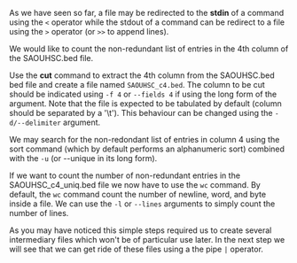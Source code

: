 <script>
import Execute from "components/Execute.svelte";
</script>

As we have seen so far, a file may be redirected to the **stdin** of a command using the `<` operator while the stdout of a command can be redirect to a file using the `>` operator (or `>>` to append lines).

We would like to count the non-redundant list of entries in the 4th column of the SAOUHSC.bed file. 

Use the **cut** command to extract the 4th column from the SAOUHSC.bed bed file and create a file named `SAOUHSC_c4.bed`. The column to be cut should be indicated using `-f 4` or `--fields 4` if using the long form of the argument. Note that the file is expected to be tabulated by default (column should be separated by a '\t'). This behaviour can be changed using the `-d/--delimiter` argument.  

<Execute command="cut -f 4 SAOUHSC.bed > SAOUHSC_c4.bed" />


We may search for the non-redondant list of entries in column 4 using the sort command (which by default performs an alphanumeric sort) combined with the `-u` (or --unique in its long form).

<Execute command="sort -u SAOUHSC_c4.bed > SAOUHSC_c4_uniq.bed" />

If we want to count the number of non-redundant entries in the SAOUHSC_c4_uniq.bed file we now have to use the `wc` command. By default, the `wc` command count the number of newline, word, and byte inside a file. We can use the `-l` or `--lines` arguments to simply count the number of lines.

<Execute command="wc -l SAOUHSC_c4_uniq.bed" />

As you may have noticed this simple steps required us to create several intermediary files which won't be of particular use later. In the next step we will see that we can get ride of these files using a the pipe `|` operator.
